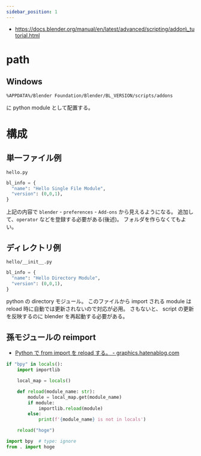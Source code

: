 ```yaml
---
sidebar_position: 1
---
```


* https://docs.blender.org/manual/en/latest/advanced/scripting/addon\_tutorial.html

# path

## Windows

`%APPDATA%/Blender Foundation/Blender/BL_VERSION/scripts/addons`

に python module として配置する。

# 構成

## 単一ファイル例

`hello.py`

```py
bl_info = {
  "name": "Hello Single File Module",
  "version": (0,0,1),
}
```

上記の内容で
`blender` - `preferences` - `Add-ons` から見えるようになる。
追加して、`operator` などを登録する必要がある(後述)。
フォルダを作らなくてもよい。

## ディレクトリ例

`hello/__init__.py`

```py
bl_info = {
  "name": "Hello Directory Module",
  "version": (0,0,1),
}
```

python の directory モジュール。 このファイルから import される module は reload 時に自動では更新されないので対応が必用。 さもないと、 script の更新を反映するのに blender を再起動する必要がある。

## 孫モジュールの reimport


- [Python で from import を reload する。 - graphics.hatenablog.com](https://graphics.hatenablog.com/entry/2017/12/03/004714#%E3%81%9D%E3%82%82%E3%81%9D%E3%82%82%E3%81%AA%E3%82%93%E3%81%A7-reload-%E3%81%99%E3%82%8B%E3%81%AE%E3%81%8B)

```python
if "bpy" in locals():
    import importlib

    local_map = locals()

    def reload(module_name: str):
        module = local_map.get(module_name)
        if module:
            importlib.reload(module)
        else:
            print(f'{module_name} is not in locals')

    reload("hoge")

import bpy  # type: ignore
from . import hoge
```
